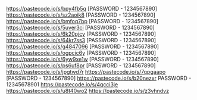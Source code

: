 https://pastecode.io/s/bpy4fb5q
[PASSWORD - 1234567890]
https://pastecode.io/s/sz2aoik8
[PASSWORD - 1234567890]
https://pastecode.io/s/bmfoq7bp
[PASSWORD - 1234567890]
https://pastecode.io/s/5uver3ci
[PASSWORD - 1234567890]
https://pastecode.io/s/6k20pjcy
[PASSWORD - 1234567890]
https://pastecode.io/s/64kr7ss3
[PASSWORD - 1234567890]
https://pastecode.io/s/g4847096
[PASSWORD - 1234567890]
https://pastecode.io/s/ogpcic6y
[PASSWORD - 1234567890]
https://pastecode.io/s/6yw9xe1w
[PASSWORD - 1234567890]
https://pastecode.io/s/ps6uf8pr
[PASSWORD - 1234567890]
https://pastecode.io/s/jpgtwd7r
https://pastecode.io/s/7qpgaapo
[PASSWORD - 1234567890]
https://pastecode.io/s/b20nezxr
PASSWORD - 12345678901
https://pastecode.io/s/4qcci3je
https://pastecode.io/s/u8t40wo2
https://pastecode.io/s/z3vhndvz
